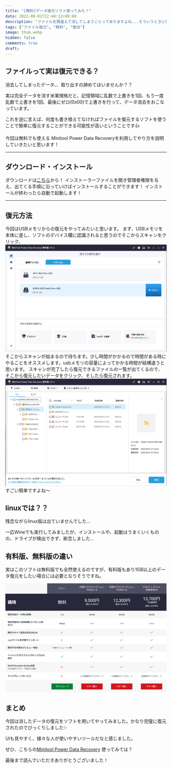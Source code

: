 ```yaml
---
title: "[無料]データ復元ソフト使ってみた！"
date: 2022-09-01T22:40:12+09:00
description: "ファイルを間違えて消してしまうことってありますよね...そういうときに使える便利ソフトを紹介します。"
tags: ["ファイル復元", "無料", "復旧"]
image: thum.webp
hidden: false
comments: true
draft: 
---
```



## ファイルって実は復元できる？

消去してしまったデータ、、取り出すの諦めてはいませんか？？

実は完全データを消す米軍規格だと、記憶領域に乱数で上書きを1回、もう一度乱数で上書きを1回、最後にゼロ(0x00)で上書きを行って、データ消去をおこなっています。

これを逆に言えば、何度も書き換えてなければファイルを復元するソフトを使うことで簡単に復元することができる可能性が高いということです👍

今回は無料でも使える Minitool Power Data Recoveryを利用してやり方を説明していきたいと思います！

---

## ダウンロード・インストール

ダウンロードは[こちら](https://jp.minitool.com/data-recovery-software/free-for-windows.html)から！
インストーラーファイルを開き管理者権限を与え、出てくる手順に沿っていけばインストールすることができます！
インストールが終わったら自動で起動します！

---

## 復元方法

今回はUSBメモリからの復元をやってみたいと思います。
まず、USBメモリを本体に差し、ソフトのデバイス欄に認識されると思うのでそこからスキャンをクリック、
![scan](scan.png)
そこからスキャンが始まるので待ちます。少し時間がかかるので時間がある時にやることをオススメします。usbメモリの容量によってかかる時間が結構違うと思います。
スキャンが完了したら復元できるファイルの一覧が出てくるので、そこから復元したいデータをクリック、そしたら復元されます。
![hukugen](hukugen.png)
すごい簡単ですよね〜


## linuxでは？？
残念ながらlinux版は出ていませんでした...

一応Wineでも実行してみましたが、インストールや、起動はうまくいくものの、ドライブが検出できず、断念しました...



## 有料版、無料版の違い

実はこのソフトは無料版でも全然使えるのですが、有料版もあり1GB以上のデータ復元をしたい場合には必要となりそうですね。

![price](price.png)


## まとめ

今回は消したデータの復元をソフトを用いてやってみました。かなり完璧に復元されたのでびっくりしました✨

UIも見やすく、様々な人が使いやすいツールだなと感じました。

ぜひ、こちらの[Minitool Power Data Recovery](https://jp.minitool.com/data-recovery-software/free-for-windows.html) 使ってみては？

最後まで読んでいただきありがとうございました！

